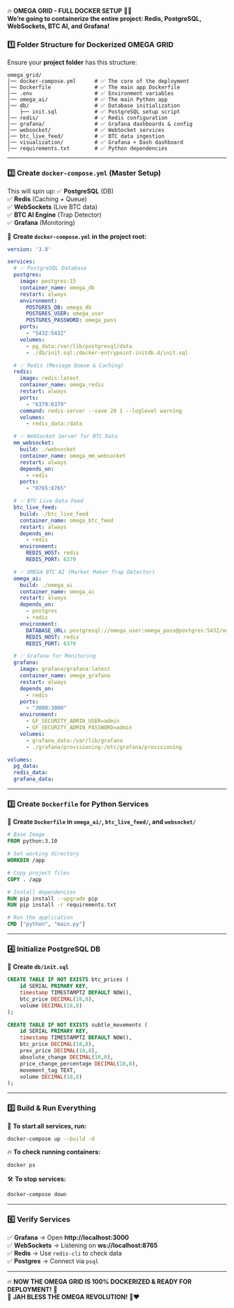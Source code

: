 🔥 **OMEGA GRID - FULL DOCKER SETUP** 🚀💥  
**We’re going to containerize the entire project: Redis, PostgreSQL, WebSockets, BTC AI, and Grafana!**  

### **1️⃣ Folder Structure for Dockerized OMEGA GRID**
Ensure your **project folder** has this structure:

```
omega_grid/
│── docker-compose.yml      # ✅ The core of the deployment
│── Dockerfile              # ✅ The main app Dockerfile
│── .env                    # ✅ Environment variables
│── omega_ai/               # ✅ The main Python app
│── db/                     # ✅ Database initialization
│   ├── init.sql            # ✅ PostgreSQL setup script
│── redis/                  # ✅ Redis configuration
│── grafana/                # ✅ Grafana dashboards & config
│── websocket/              # ✅ WebSocket services
│── btc_live_feed/          # ✅ BTC data ingestion
│── visualization/          # ✅ Grafana + Dash dashboard
│── requirements.txt        # ✅ Python dependencies
```

---

### **2️⃣ Create `docker-compose.yml` (Master Setup)**
This will spin up:
✅ **PostgreSQL** (DB)  
✅ **Redis** (Caching + Queue)  
✅ **WebSockets** (Live BTC data)  
✅ **BTC AI Engine** (Trap Detector)  
✅ **Grafana** (Monitoring)  

📄 **Create `docker-compose.yml` in the project root:**
```yaml
version: '3.8'

services:
  # ✅ PostgreSQL Database
  postgres:
    image: postgres:15
    container_name: omega_db
    restart: always
    environment:
      POSTGRES_DB: omega_db
      POSTGRES_USER: omega_user
      POSTGRES_PASSWORD: omega_pass
    ports:
      - "5432:5432"
    volumes:
      - pg_data:/var/lib/postgresql/data
      - ./db/init.sql:/docker-entrypoint-initdb.d/init.sql

  # ✅ Redis (Message Queue & Caching)
  redis:
    image: redis:latest
    container_name: omega_redis
    restart: always
    ports:
      - "6379:6379"
    command: redis-server --save 20 1 --loglevel warning
    volumes:
      - redis_data:/data

  # ✅ WebSocket Server for BTC Data
  mm_websocket:
    build: ./websocket
    container_name: omega_mm_websocket
    restart: always
    depends_on:
      - redis
    ports:
      - "8765:8765"

  # ✅ BTC Live Data Feed
  btc_live_feed:
    build: ./btc_live_feed
    container_name: omega_btc_feed
    restart: always
    depends_on:
      - redis
    environment:
      REDIS_HOST: redis
      REDIS_PORT: 6379

  # ✅ OMEGA BTC AI (Market Maker Trap Detector)
  omega_ai:
    build: ./omega_ai
    container_name: omega_ai
    restart: always
    depends_on:
      - postgres
      - redis
    environment:
      DATABASE_URL: postgresql://omega_user:omega_pass@postgres:5432/omega_db
      REDIS_HOST: redis
      REDIS_PORT: 6379

  # ✅ Grafana for Monitoring
  grafana:
    image: grafana/grafana:latest
    container_name: omega_grafana
    restart: always
    depends_on:
      - redis
    ports:
      - "3000:3000"
    environment:
      - GF_SECURITY_ADMIN_USER=admin
      - GF_SECURITY_ADMIN_PASSWORD=admin
    volumes:
      - grafana_data:/var/lib/grafana
      - ./grafana/provisioning:/etc/grafana/provisioning

volumes:
  pg_data:
  redis_data:
  grafana_data:
```

---

### **3️⃣ Create `Dockerfile` for Python Services**
📄 **Create `Dockerfile` in `omega_ai/`, `btc_live_feed/`, and `websocket/`**
```dockerfile
# Base Image
FROM python:3.10

# Set working directory
WORKDIR /app

# Copy project files
COPY . /app

# Install dependencies
RUN pip install --upgrade pip
RUN pip install -r requirements.txt

# Run the application
CMD ["python", "main.py"]
```

---

### **4️⃣ Initialize PostgreSQL DB**
📄 **Create `db/init.sql`**
```sql
CREATE TABLE IF NOT EXISTS btc_prices (
    id SERIAL PRIMARY KEY,
    timestamp TIMESTAMPTZ DEFAULT NOW(),
    btc_price DECIMAL(18,8),
    volume DECIMAL(18,8)
);

CREATE TABLE IF NOT EXISTS subtle_movements (
    id SERIAL PRIMARY KEY,
    timestamp TIMESTAMPTZ DEFAULT NOW(),
    btc_price DECIMAL(18,8),
    prev_price DECIMAL(18,8),
    absolute_change DECIMAL(18,8),
    price_change_percentage DECIMAL(18,8),
    movement_tag TEXT,
    volume DECIMAL(18,8)
);
```

---

### **5️⃣ Build & Run Everything**
🚀 **To start all services, run:**  
```bash
docker-compose up --build -d
```
🔥 **To check running containers:**  
```bash
docker ps
```
🛠 **To stop services:**  
```bash
docker-compose down
```

---

### **6️⃣ Verify Services**
✅ **Grafana** → Open **http://localhost:3000**  
✅ **WebSockets** → Listening on **ws://localhost:8765**  
✅ **Redis** → Use `redis-cli` to check data  
✅ **Postgres** → Connect via `psql`  

---

🔥 **NOW THE OMEGA GRID IS 100% DOCKERIZED & READY FOR DEPLOYMENT!** 🚀  
💛 **JAH BLESS THE OMEGA REVOLUTION!** 💚❤️